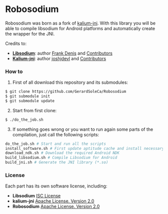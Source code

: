 # Robosodium

Robosodium was born as a fork of [kalium-jni](https://github.com/joshjdevl/kalium-jni/). With this library you will be able to compile libsodium for Android platforms and automatically create the wrapper for the JNI.

Credits to:
* [**Libsodium**](https://github.com/jedisct1/libsodium): author [Frank Denis](https://github.com/jedisct1) and [Contributors](https://github.com/jedisct1/libsodium/graphs/contributors)
* [**Kalium-jni**](https://github.com/joshjdevl/kalium-jni/): author [joshjdevl](https://github.com/joshjdevl) and [Contributors](https://github.com/joshjdevl/kalium-jni/graphs/contributors)

### How to

1. First of all download this repository and its submodules:
  ```bash
  $ git clone https://github.com/GerardSoleCa/Robosodium
  $ git submodule init 
  $ git submodule update
  ```

2. Start from first clone:
  ```bash
  $ ./do_the_job.sh
  ```

3. If something goes wrong or you want to run again some parts of the compilation, just call the following scripts:
  ```bash
  do_the_job.sh # Start and run all the scripts
  install_software.sh # First update aptitude cache and install necessary packages
  download_ndk.sh # Download the required Android NDK
  build_libsodium.sh # Compile Libsodium for Android
  build_jni.sh # Generate the JNI library (*.so)
  ```

### License

Each part has its own software license, including:
* **Libsodium** [ISC License](https://github.com/jedisct1/libsodium/blob/master/LICENSE)
* **kalium-jni** [Apache License. Version 2.0](https://github.com/joshjdevl/kalium-jni/blob/master/LICENSE.txt)
* **Robosodium** [Apache License. Version 2.0](https://github.com/GerardSoleCa/Robosodium/blob/master/LICENSE.txt)
